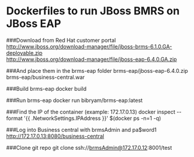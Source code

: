 # Dockerfiles to run JBoss BMRS on JBoss EAP

###Download from Red Hat customer portal
http://www.jboss.org/download-manager/file/jboss-brms-6.1.0.GA-deployable.zip           
http://www.jboss.org/download-manager/file/jboss-eap-6.4.0.GA.zip

###And place them in the brms-eap folder
brms-eap/jboss-eap-6.4.0.zip    
brms-eap/business-central.war

###Build brms-eap 
docker build

###Run brms-eap 
docker run bibryam/brms-eap:latest

###Find the IP of the container (example: 172.17.0.13)
docker inspect  --format '{{ .NetworkSettings.IPAddress }}' $(docker ps -n=1 -q)

###Log into Business central with brmsAdmin and pa$word1
http://172.17.0.13:8080/business-central

###Clone git repo
git clone ssh://brmsAdmin@172.17.0.12:8001/test
